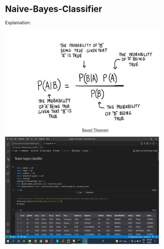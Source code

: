 # Naive-Bayes-Classifier

Explaination:

 <img align="left" alt="GIF" src="https://github.com/HotuRam/Naive-Bayes-Classifier/blob/main/images/Screenshot%20(365).png?raw=true" width="600" height="350" />
 

 <img align="left" alt="GIF" src="https://github.com/HotuRam/Naive-Bayes-Classifier/blob/main/images/Webp.net-gifmaker.gif?raw=true" width="600" height="350" />

